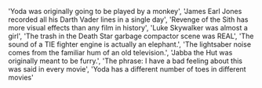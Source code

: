 'Yoda was originally going to be played by a monkey',
'James Earl Jones recorded all his Darth Vader lines in a single day',
'Revenge of the Sith has more visual effects than any film in history',
'Luke Skywalker was almost a girl',
'The trash in the Death Star garbage compactor scene was REAL',
'The sound of a TIE fighter engine is actually an elephant.',
'The lightsaber noise comes from the familiar hum of an old television.',
'Jabba the Hut was originally meant to be furry.',
'The phrase: I have a bad feeling about this was said in every movie',
'Yoda has a different number of toes in different movies'